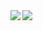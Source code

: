 <a href="https://github.com/anuraghazra/github-readme-stats">
  <img align="left" src="https://github-readme-stats.vercel.app/api?username=PiroHiroPiro&show_icons=true&count_private=true&theme=tokyonight" />
</a>
<a href="https://github.com/anuraghazra/github-readme-stats">
  <img align="left" src="https://github-readme-stats.vercel.app/api/top-langs/?username=PiroHiroPiro&theme=tokyonight&layout=compact&hide=jupyter%20notebook" />
</a>
